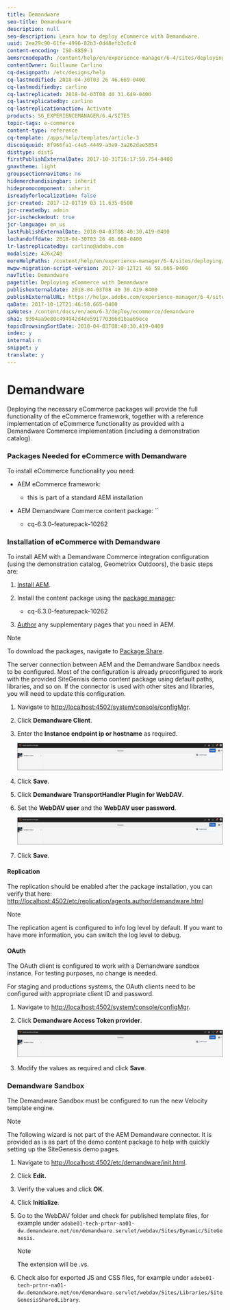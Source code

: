 ```yaml
---
title: Demandware
seo-title: Demandware
description: null
seo-description: Learn how to deploy eCommerce with Demandware.
uuid: 2ea29c90-61fe-4996-82b3-0d48efb3c6c4
content-encoding: ISO-8859-1
aemsrcnodepath: /content/help/en/experience-manager/6-4/sites/deploying/using/demandware
contentOwner: Guillaume Carlino
cq-designpath: /etc/designs/help
cq-lastmodified: 2018-04-30T03 26 46.669-0400
cq-lastmodifiedby: carlino
cq-lastreplicated: 2018-04-03T08 40 31.649-0400
cq-lastreplicatedby: carlino
cq-lastreplicationaction: Activate
products: SG_EXPERIENCEMANAGER/6.4/SITES
topic-tags: e-commerce
content-type: reference
cq-template: /apps/help/templates/article-3
discoiquuid: 8f966fa1-c4e5-4449-a3e9-3a262dae5854
disttype: dist5
firstPublishExternalDate: 2017-10-31T16:17:59.754-0400
gnavtheme: light
groupsectionnavitems: no
hidemerchandisingbar: inherit
hidepromocomponent: inherit
isreadyforlocalization: false
jcr-created: 2017-12-01T19 03 11.635-0500
jcr-createdby: admin
jcr-ischeckedout: true
jcr-language: en_us
lastPublishExternalDate: 2018-04-03T08:40:30.419-0400
lochandoffdate: 2018-04-30T03 26 46.668-0400
lr-lastreplicatedby: carlino@adobe.com
modalsize: 426x240
moreHelpPaths: /content/help/en/experience-manager/6-4/sites/deploying/morehelp/e-commerce;/content/help/en/experience-manager/6-4/sites/deploying/morehelp/e-commerce
mwpw-migration-script-version: 2017-10-12T21 46 58.665-0400
navTitle: Demandware
pagetitle: Deploying eCommerce with Demandware
publishexternaldate: 2018-04-03T08 40 30.419-0400
publishExternalURL: https://helpx.adobe.com/experience-manager/6-4/sites/deploying/using/demandware.html
qaDate: 2017-10-12T21:46:58.665-0400
qaNotes: /content/docs/en/aem/6-3/deploy/ecommerce/demandware
sha1: 9394aa9e80c494942d4de591770366d1baa69ece
topicBrowsingSortDate: 2018-04-03T08:40:30.419-0400
index: y
internal: n
snippet: y
translate: y
---
```


# Demandware

Deploying the necessary eCommerce packages will provide the full functionality of the eCommerce framework, together with a reference implementation of eCommerce functionality as provided with a Demandware Commerce implementation (including a demonstration catalog).

### Packages Needed for eCommerce with Demandware

To install eCommerce functionality you need:

* AEM eCommerce framework:

    * this is part of a standard AEM installation

* AEM Demandware Commerce content package: ``

    * cq-6.3.0-featurepack-10262

### Installation of eCommerce with Demandware

To install AEM with a Demandware Commerce integration configuration (using the demonstration catalog, Geometrixx Outdoors), the basic steps are:

1. [Install AEM](deploy.md).

1. Install the content package using the [package manager](/content/help/en/experience-manager/6-4/sites/administering/using/package-manager):

    * cq-6.3.0-featurepack-10262

1. [Author](/content/help/en/experience-manager/6-4/sites/authoring/using/page-authoring) any supplementary pages that you need in AEM.

>[!NOTE]
>
><p>To download the packages, navigate to&nbsp;<a href="/content/help/en/experience-manager/6-4/sites/administering/using/package-manager.html#PackageShare">Package Share</a>.</p>

The server connection between AEM and the Demandware Sandbox needs to be configured. Most of the configuration is already preconfigured to work with the provided SiteGenisis demo content package using default paths, libraries, and so on. If the connector is used with other sites and libraries, you will need to update this configuration.

1. Navigate to [http://localhost:4502/system/console/configMgr](http://localhost:4502/system/console/configMgr).

1. Click **Demandware Client**.

1. Enter the **Instance endpoint ip or hostname** as required.

   ![](assets/chlimage_1.png)

1. Click **Save**.

1. Click **Demandware TransportHandler Plugin for WebDAV**.

1. Set the **WebDAV user** and the **WebDAV user password**.

   ![](assets/chlimage_1.png)

1. Click **Save**.

#### Replication

The replication should be enabled after the package installation, you can verify that here: [http://localhost:4502/etc/replication/agents.author/demandware.html](http://localhost:4502/etc/replication/agents.author/demandware.html)

>[!NOTE]
>
><p>The replication agent is configured to info log level by default. If you want to have more information, you can switch the log level to debug.</p>

#### OAuth

The OAuth client is configured to work with a Demandware sandbox instance. For testing purposes, no change is needed.

For staging and productions systems, the OAuth clients need to be configured with appropriate client ID and password.

1. Navigate to [http://localhost:4502/system/console/configMgr](http://localhost:4502/system/console/configMgr).

1. Click **Demandware Access Token provider**.

   ![](assets/chlimage_1.png)

1. Modify the values as required and click **Save**.

### Demandware Sandbox

The Demandware Sandbox must be configured to run the new Velocity template engine.

>[!NOTE]
>
><p>The following wizard is not part of the AEM Demandware connector. It is provided as is as part of the demo content package to help with quickly setting up the SiteGenesis demo pages.</p>

1. Navigate to [http://localhost:4502/etc/demandware/init.html](http://localhost:4502/etc/demandware/init.html).

1. Click **Edit.**

1. Verify the values and click **OK**.

1. Click **Initialize**.

1. Go to the WebDAV folder and check for published template files, for example under `adobe01-tech-prtnr-na01-dw.demandware.net/on/demandware.servlet/webdav/Sites/Dynamic/SiteGenesis`.

   >[!NOTE]
   >
   ><p>The extension will be <span class="code">.vs</span>.</p> 

1. Check also for exported JS and CSS files, for example under `adobe01-tech-prtnr-na01-dw.demandware.net/on/demandware.servlet/webdav/Sites/Libraries/SiteGenesisSharedLibrary`.

